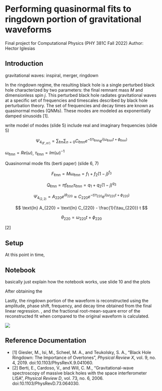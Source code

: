 # Performing quasinormal fits to ringdown portion of gravitational waveforms

Final project for Computational Physics (PHY 381C Fall 2022)
Author: Hector Iglesias

##  Introduction


gravitational waves: inspiral, merger, ringdown


In the ringdown regime, the resulting black hole is a single perturbed black hole characterized by two parameters: the final remnant mass $M$ and dimensionless spin $j$. This perturbed black hole radiates gravitational waves at a specific set of frequencies and timescales described by black hole perturbation theory. The set of frequencies and decay times are known as quasinormal modes (QNMs). These modes are modeled as exponentially damped sinusoids [1].

write model of modes (slide 5)
include real and imaginary frequencies (slide 5)

$$
\Psi_{4_{(\ell',m')}} = \sum_{\ell m} \sum_{n=0} C_{\ell m n} e^{-t/\tau_{\ell m n}} e^{i (\omega_{\ell m n} t + \phi_{\ell m n})}
$$

$\omega_{\ell m n} = Re(\omega)$, $\tau_{\ell m n} = Im (\omega)^{-1}$



Quasinormal mode fits (berti paper) (slide 6, 7)

$$
F_{\ell m n} = M \omega_{\ell m n} = f_1 + f_2 (1-j)^{f_3}
$$

$$
Q_{\ell m n} = \pi f_{\ell m n} \tau_{\ell m n} = q_1 + q_2 (1-j)^{q_3}
$$

$$
\Psi_{4_{(2,2)}} = A_{220} e^{i \theta_{220}} \approx C_{220} e^{-t/\tau_{220}} e^{i (\omega_{220} t + \phi_{220})}
$$

$$
\text{ln} A_{220} = \text{ln} C_{220} - \frac{1}{\tau_{220}} t
$$

$$
\theta_{220} = \omega_{220} t + \phi_{220}
$$

[2]


## Setup
At this point in time, 


## Notebook

basically just explain how the notebook works, use slide 10 and the plots




After obtaining the 

Lastly, the ringdown portion of the waveform is reconstructed using the amplitude, phase shift, frequency, and decay time obtained from the final linear regression. , and the fractional root-mean-square error of the reconstructed fit when compared to the original waveform is calculated.

![](resources/.png)

## Reference Documentation

* [1] Giesler, M., Isi, M., Scheel, M. A., and Teukolsky, S. A., “Black Hole Ringdown: The Importance of Overtones”, <i>Physical Review X</i>, vol. 9, no. 4, 2019. doi:10.1103/PhysRevX.9.041060.
* [2] Berti, E., Cardoso, V., and Will, C. M., “Gravitational-wave spectroscopy of massive black holes with the space interferometer LISA”, <i>Physical Review D</i>, vol. 73, no. 6, 2006. doi:10.1103/PhysRevD.73.064030.
